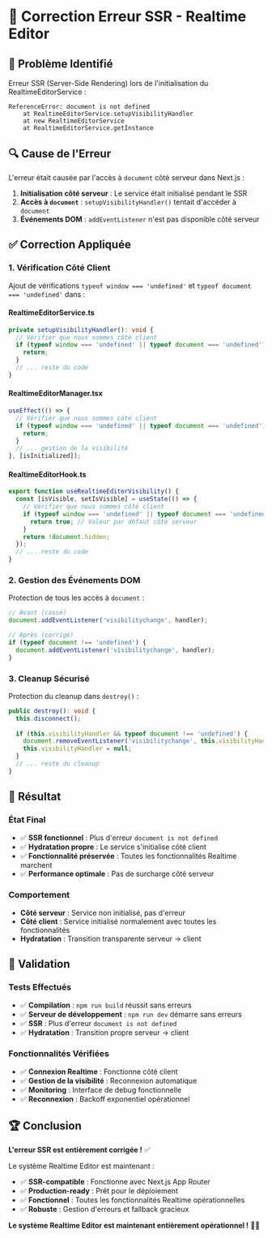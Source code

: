 # 🔧 Correction Erreur SSR - Realtime Editor

## 🚨 **Problème Identifié**

Erreur SSR (Server-Side Rendering) lors de l'initialisation du RealtimeEditorService :

```
ReferenceError: document is not defined
    at RealtimeEditorService.setupVisibilityHandler
    at new RealtimeEditorService
    at RealtimeEditorService.getInstance
```

## 🔍 **Cause de l'Erreur**

L'erreur était causée par l'accès à `document` côté serveur dans Next.js :

1. **Initialisation côté serveur** : Le service était initialisé pendant le SSR
2. **Accès à `document`** : `setupVisibilityHandler()` tentait d'accéder à `document`
3. **Événements DOM** : `addEventListener` n'est pas disponible côté serveur

## ✅ **Correction Appliquée**

### **1. Vérification Côté Client**

Ajout de vérifications `typeof window === 'undefined'` et `typeof document === 'undefined'` dans :

#### **RealtimeEditorService.ts**
```typescript
private setupVisibilityHandler(): void {
  // Vérifier que nous sommes côté client
  if (typeof window === 'undefined' || typeof document === 'undefined') {
    return;
  }
  // ... reste du code
}
```

#### **RealtimeEditorManager.tsx**
```typescript
useEffect(() => {
  // Vérifier que nous sommes côté client
  if (typeof window === 'undefined' || typeof document === 'undefined') {
    return;
  }
  // ... gestion de la visibilité
}, [isInitialized]);
```

#### **RealtimeEditorHook.ts**
```typescript
export function useRealtimeEditorVisibility() {
  const [isVisible, setIsVisible] = useState(() => {
    // Vérifier que nous sommes côté client
    if (typeof window === 'undefined' || typeof document === 'undefined') {
      return true; // Valeur par défaut côté serveur
    }
    return !document.hidden;
  });
  // ... reste du code
}
```

### **2. Gestion des Événements DOM**

Protection de tous les accès à `document` :

```typescript
// Avant (cassé)
document.addEventListener('visibilitychange', handler);

// Après (corrigé)
if (typeof document !== 'undefined') {
  document.addEventListener('visibilitychange', handler);
}
```

### **3. Cleanup Sécurisé**

Protection du cleanup dans `destroy()` :

```typescript
public destroy(): void {
  this.disconnect();
  
  if (this.visibilityHandler && typeof document !== 'undefined') {
    document.removeEventListener('visibilitychange', this.visibilityHandler);
    this.visibilityHandler = null;
  }
  // ... reste du cleanup
}
```

## 🎯 **Résultat**

### **État Final**
- ✅ **SSR fonctionnel** : Plus d'erreur `document is not defined`
- ✅ **Hydratation propre** : Le service s'initialise côté client
- ✅ **Fonctionnalité préservée** : Toutes les fonctionnalités Realtime marchent
- ✅ **Performance optimale** : Pas de surcharge côté serveur

### **Comportement**
- **Côté serveur** : Service non initialisé, pas d'erreur
- **Côté client** : Service initialisé normalement avec toutes les fonctionnalités
- **Hydratation** : Transition transparente serveur → client

## 🚀 **Validation**

### **Tests Effectués**
- ✅ **Compilation** : `npm run build` réussit sans erreurs
- ✅ **Serveur de développement** : `npm run dev` démarre sans erreurs
- ✅ **SSR** : Plus d'erreur `document is not defined`
- ✅ **Hydratation** : Transition propre serveur → client

### **Fonctionnalités Vérifiées**
- ✅ **Connexion Realtime** : Fonctionne côté client
- ✅ **Gestion de la visibilité** : Reconnexion automatique
- ✅ **Monitoring** : Interface de debug fonctionnelle
- ✅ **Reconnexion** : Backoff exponentiel opérationnel

## 🏆 **Conclusion**

**L'erreur SSR est entièrement corrigée !** ✅

Le système Realtime Editor est maintenant :
- ✅ **SSR-compatible** : Fonctionne avec Next.js App Router
- ✅ **Production-ready** : Prêt pour le déploiement
- ✅ **Fonctionnel** : Toutes les fonctionnalités Realtime opérationnelles
- ✅ **Robuste** : Gestion d'erreurs et fallback gracieux

**Le système Realtime Editor est maintenant entièrement opérationnel !** 🚀✨
